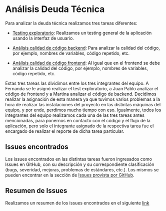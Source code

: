 # Análisis Deuda Técnica

Para analizar la deuda técnica realizamos tres tareas diferentes:

- [Testing exploratorio](https://github.com/fernandasecinaro/Diaz-RodriguezSotto-Secinaro/tree/develop/Entregas/Entrega%201/Análisis%20Deuda%20Técnica/Testing%20exploratorio): Realizamos un testing general de la aplicación usando la interfaz de usuario.

- [Análisis calidad de código backend](https://github.com/fernandasecinaro/Diaz-RodriguezSotto-Secinaro/blob/develop/Entregas/Entrega%201/Análisis%20Deuda%20Técnica/Análisis%20Calidad%20de%20Código%20Backend/Análisis%20Calidad%20de%20Código%20Backend.md): Para analizar la calidad del código, por ejemplo, nombres de variables, código repetido, etc.

- [Análisis calidad de código frontend](https://github.com/fernandasecinaro/Diaz-RodriguezSotto-Secinaro/tree/develop/Entregas/Entrega%201/Análisis%20Deuda%20Técnica/Análisis%20Calidad%20de%20Código%20Frontend): Al igual que en el frontend se debe analizar la calidad del código, por ejemplo, nombres de variables, código repetido, etc.

Estas tres tareas las dividimos entre los tres integrantes del equipo. A Fernanda se le asignó realizar el test exploratorio, a Juan Pablo analizar el código de frontend y a Martina analizar el código de backend. Decidimos realizar la asignación de esta manera ya que tuvimos varios problemas a la hora de realizar las instalaciones del proyecto en las distintas máquinas del equipo, y por ende, perdimos mucho tiempo con eso. Igualmente, todos los integrantes del equipo realizamos cada una de las tres tareas antes mencionadas, para ponernos en contacto con el código y el flujo de la aplicación, pero solo el integrante asignado de la respectiva tarea fue el encargado de realizar el reporte de dicha tarea particular.

## Issues encontrados

Los issues encontrados en las distintas tareas fueron ingresados como Issues en GitHub, con su descripción y su correspondiente clasificación (bugs, severidad, mejoras, problemas de estándares, etc.). Los mismos se pueden encontrar en la sección de [Issues provista por GitHub](https://github.com/fernandasecinaro/Diaz-RodriguezSotto-Secinaro/issues).

## Resumen de Issues

Realizamos un resumen de los issues encontrados en el siguiente [link](https://github.com/fernandasecinaro/Diaz-RodriguezSotto-Secinaro/blob/develop/Entregas/Entrega%201/Análisis%20Deuda%20Técnica/Resumen%20Issues/Resumen%20Issues.md)

